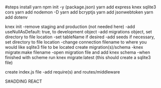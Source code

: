 #steps
install yarn
npm init -y (package.json)
yarn add express knex sqlite3 cors
yarn add nodemon -D
yarn add bcryptjs
yarn add jsonwebtoken
yarn add dotenv

knex init
  -remove staging and production (not needed here)
  -add useNullAsDefault: true, to development object
  -add migrations object, set directory to file location
    -set tableName if desired
  -add seeds if necessary, set directory to file location
  -change connection filename to where you would like sqlite3 file to be located
create migration(s)/schema
  -knex migrate:make filename
  -open migration file and add knex schema
  -when finished with scheme run knex migrate:latest
    (this should create a sqlite3 file)

create index.js file
  -add require(s) and routes/middleware

S#ADDING REACT





